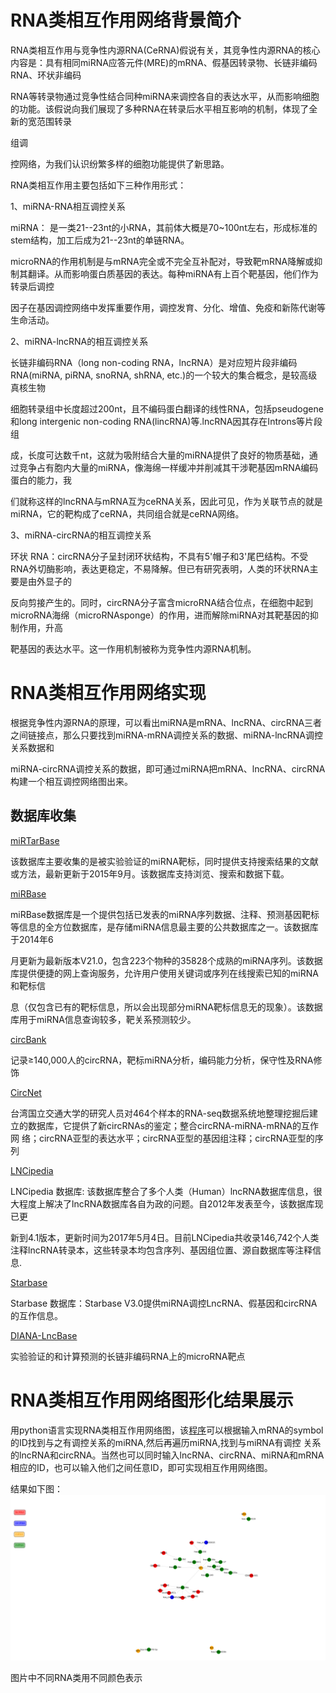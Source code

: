 # RNA类相互作用网络背景简介

RNA类相互作用与竞争性内源RNA(CeRNA)假说有关，其竞争性内源RNA的核心内容是：具有相同miRNA应答元件(MRE)的mRNA、假基因转录物、长链非编码RNA、环状非编码

RNA等转录物通过竞争性结合同种miRNA来调控各自的表达水平，从而影响细胞的功能。该假说向我们展现了多种RNA在转录后水平相互影响的机制，体现了全新的宽范围转录

组调

控网络，为我们认识纷繁多样的细胞功能提供了新思路。

RNA类相互作用主要包括如下三种作用形式：

1、miRNA-RNA相互调控关系
  
  miRNA： 是一类21--23nt的小RNA，其前体大概是70~100nt左右，形成标准的stem结构，加工后成为21--23nt的单链RNA。
  
  microRNA的作用机制是与mRNA完全或不完全互补配对，导致靶mRNA降解或抑制其翻译。从而影响蛋白质基因的表达。每种miRNA有上百个靶基因，他们作为转录后调控
  
  因子在基因调控网络中发挥重要作用，调控发育、分化、增值、免疫和新陈代谢等生命活动。
  
2、miRNA-lncRNA的相互调控关系

长链非编码RNA（long non-coding RNA，lncRNA）是对应短片段非编码RNA(miRNA, piRNA, snoRNA, shRNA, etc.)的一个较大的集合概念，是较高级真核生物

细胞转录组中长度超过200nt，且不编码蛋白翻译的线性RNA，包括pseudogene和long intergenic non-coding RNA(lincRNA)等.lncRNA因其存在Introns等片段组

成，长度可达数千nt，这就为吸附结合大量的miRNA提供了良好的物质基础，通过竞争占有胞内大量的miRNA，像海绵一样缓冲并削减其干涉靶基因mRNA编码蛋白的能力，我

们就称这样的lncRNA与mRNA互为ceRNA关系，因此可见，作为关联节点的就是miRNA，它的靶构成了ceRNA，共同组合就是ceRNA网络。

3、miRNA-circRNA的相互调控关系
  
环状 RNA：circRNA分子呈封闭环状结构，不具有5'帽子和3'尾巴结构。不受RNA外切酶影响，表达更稳定，不易降解。但已有研究表明，人类的环状RNA主要是由外显子的

反向剪接产生的。同时，circRNA分子富含microRNA结合位点，在细胞中起到microRNA海绵（microRNAsponge）的作用，进而解除miRNA对其靶基因的抑制作用，升高

靶基因的表达水平。这一作用机制被称为竞争性内源RNA机制。

# RNA类相互作用网络实现

根据竞争性内源RNA的原理，可以看出miRNA是mRNA、lncRNA、circRNA三者之间链接点，那么只要找到miRNA-mRNA调控关系的数据、miRNA-lncRNA调控关系数据和

miRNA-circRNA调控关系的数据，即可通过miRNA把mRNA、lncRNA、circRNA构建一个相互调控网络图出来。

## 数据库收集

[miRTarBase](http://mirtarbase.mbc.nctu.edu.tw/)

该数据库主要收集的是被实验验证的miRNA靶标，同时提供支持搜索结果的文献或方法，最新更新于2015年9月。该数据库支持浏览、搜索和数据下载。

[miRBase](http://www.mirbase.org/)

miRBase数据库是一个提供包括已发表的miRNA序列数据、注释、预测基因靶标等信息的全方位数据库，是存储miRNA信息最主要的公共数据库之一。该数据库于2014年6

月更新为最新版本V21.0，包含223个物种的35828个成熟的miRNA序列。该数据库提供便捷的网上查询服务，允许用户使用关键词或序列在线搜索已知的miRNA和靶标信

息（仅包含已有的靶标信息，所以会出现部分miRNA靶标信息无的现象）。该数据库用于miRNA信息查询较多，靶关系预测较少。

[circBank](http://www.circbank.cn/)

记录≥140,000人的circRNA，靶标miRNA分析，编码能力分析，保守性及RNA修饰

[CircNet](http://circnet.mbc.nctu.edu.tw/)

台湾国立交通大学的研究人员对464个样本的RNA-seq数据系统地整理挖掘后建立的数据库，它提供了新circRNAs的鉴定；整合circRNA-miRNA-mRNA的互作网
络；circRNA亚型的表达水平；circRNA亚型的基因组注释；circRNA亚型的序列

[LNCipedia ](https://lncipedia.org/)

LNCipedia 数据库: 该数据库整合了多个人类（Human）lncRNA数据库信息，很大程度上解决了lncRNA数据库各自为政的问题。自2012年发表至今，该数据库现已更

新到4.1版本，更新时间为2017年5月4日。目前LNCipedia共收录146,742个人类注释lncRNA转录本，这些转录本均包含序列、基因组位置、源自数据库等注释信息.

[Starbase](http://starbase.sysu.edu.cn/)

Starbase 数据库：Starbase V3.0提供miRNA调控LncRNA、假基因和circRNA的互作信息。

[DIANA-LncBase](http://carolina.imis.athena-innovation.gr/index.php?r=lncbasev2)

实验验证的和计算预测的长链非编码RNA上的microRNA靶点

# RNA类相互作用网络图形化结果展示

用python语言实现RNA类相互作用网络图，该[程序](https://github.com/yonglpy/data-analysis/edit/master/RNA%E7%B1%BB%E7%9B%B8%E4%BA%92%E4%BD%9C%E7%94%A8%E7%BD%91%E7%BB%9C/RNA_network.py)可以根据输入mRNA的symbol的ID找到与之有调控关系的miRNA,然后再遍历miRNA,找到与miRNA有调控
关系的lncRNA和circRNA。当然也可以同时输入lncRNA、circRNA、miRNA和mRNA相应的ID，也可以输入他们之间任意ID，即可实现相互作用网络图。

结果如下图：
![image](./RNA_network.png)

图片中不同RNA类用不同颜色表示
